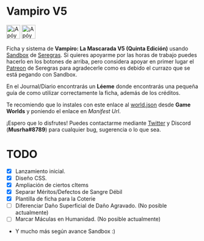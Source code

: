 # Vampiro V5

<a href='https://ko-fi.com/musrha' target='_blank'><img height='36' style='border:0px;height:36px;' src='https://cdn.ko-fi.com/cdn/kofi2.png?v=2' border='0' alt='¡Apóyame en Ko-Fi!' /></a> <a href='https://paypal.me/musrha' target='_blank'><img height='36' style='border:0px;height:36px;' src='https://blog.desdelinux.net/wp-content/uploads/2016/07/DonacionPayPal.png' border='0' alt='¡Apóyame en Ko-Fi!' /></a>

 
Ficha y sistema de **Vampiro: La Mascarada V5 (Quinta Edición)** usando [Sandbox](https://gitlab.com/rolnl/sandbox-system-builder/) de [Seregras](https://www.youtube.com/c/RolNL/). Si quieres apoyarme por las horas de trabajo puedes hacerlo en los botones de arriba, pero considera apoyar en primer lugar el [Patreon](https://www.patreon.com/seregras) de Seregras para agradecerle como es debido el currazo que se está pegando con Sandbox.

En el Journal/Diario encontrarás un **Léeme** donde encontrarás una pequeña guía de como utilizar correctamente la ficha, además de los créditos.

Te recomiendo que lo instales con este enlace al [world.json](https://raw.githubusercontent.com/Musrha/foundry-vampirov5/master/world.json) desde **Game Worlds** y poniendo el enlace en *Manifest Url*.

¡Espero que lo disfrutes! Puedes contactarme mediante [Twitter](https://twitter.com/Musrha) y Discord (**Musrha#8789**) para cualquier bug, sugerencia o lo que sea.

# TODO
- [X] Lanzamiento inicial.
- [X] Diseño CSS.
- [X] Ampliación de ciertos cItems
- [X] Separar Méritos/Defectos de Sangre Débil
- [X] Plantilla de ficha para la Coterie
- [ ] Diferenciar Daño Superficial de Daño Agravado. (No posible actualmente)
- [ ] Marcar Máculas en Humanidad. (No posible actualmente)
- Y mucho más según avance Sandbox :)
